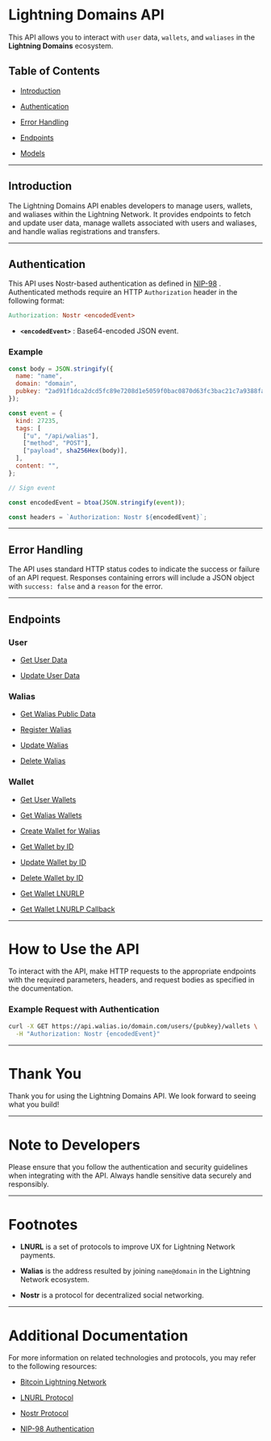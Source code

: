 # Lightning Domains API

This API allows you to interact with `user` data, `wallets`, and `waliases` in the **Lightning Domains** ecosystem.

## Table of Contents

- [Introduction](#introduction)

- [Authentication](#authentication)

- [Error Handling](#error-handling)

- [Endpoints](#endpoints)

- [Models](./MODELS.md)

---

## Introduction

The Lightning Domains API enables developers to manage users, wallets, and waliases within the Lightning Network. It provides endpoints to fetch and update user data, manage wallets associated with users and waliases, and handle walias registrations and transfers.

---

## Authentication

This API uses Nostr-based authentication as defined in [NIP-98](https://github.com/nostr-protocol/nips/blob/master/98.md) . Authenticated methods require an HTTP `Authorization` header in the following format:

```makefile
Authorization: Nostr <encodedEvent>
```

- **`<encodedEvent>`** : Base64-encoded JSON event.

### Example

```javascript
const body = JSON.stringify({
  name: "name",
  domain: "domain",
  pubkey: "2ad91f1dca2dcd5fc89e7208d1e5059f0bac0870d63fc3bac21c7a9388fa18fd",
});

const event = {
  kind: 27235,
  tags: [
    ["u", "/api/walias"],
    ["method", "POST"],
    ["payload", sha256Hex(body)],
  ],
  content: "",
};

// Sign event

const encodedEvent = btoa(JSON.stringify(event));

const headers = `Authorization: Nostr ${encodedEvent}`;
```

---

## Error Handling

The API uses standard HTTP status codes to indicate the success or failure of an API request. Responses containing errors will include a JSON object with `success: false` and a `reason` for the error.

---

## Endpoints

### User

- [Get User Data](./users/get_user_data.md)

- [Update User Data](./users/update_user_data.md)

### Walias

- [Get Walias Public Data](./waliases/get_walias_public_data.md)

- [Register Walias](./waliases/register_walias.md)

- [Update Walias](./waliases/update_walias.md)

- [Delete Walias](./waliases/delete_walias.md)

### Wallet

- [Get User Wallets](./wallets/get_user_wallets.md)

- [Get Walias Wallets](./wallets/get_walias_wallets.md)

- [Create Wallet for Walias](./wallets/create_wallet_for_walias.md)

- [Get Wallet by ID](./wallets/get_wallet_by_id.md)

- [Update Wallet by ID](./wallets/update_wallet_by_id.md)

- [Delete Wallet by ID](./wallets/delete_wallet_by_id.md)

- [Get Wallet LNURLP](./wallets/get_wallet_lnurlp.md)

- [Get Wallet LNURLP Callback](./wallets/get_wallet_lnurlp_callback.md)

---

# How to Use the API

To interact with the API, make HTTP requests to the appropriate endpoints with the required parameters, headers, and request bodies as specified in the documentation.

### Example Request with Authentication

```bash
curl -X GET https://api.walias.io/domain.com/users/{pubkey}/wallets \
  -H "Authorization: Nostr {encodedEvent}"
```

---

# Thank You

Thank you for using the Lightning Domains API. We look forward to seeing what you build!

---

# Note to Developers

Please ensure that you follow the authentication and security guidelines when integrating with the API. Always handle sensitive data securely and responsibly.

---

# Footnotes

- **LNURL** is a set of protocols to improve UX for Lightning Network payments.

- **Walias** is the address resulted by joining `name@domain` in the Lightning Network ecosystem.

- **Nostr** is a protocol for decentralized social networking.

---

# Additional Documentation

For more information on related technologies and protocols, you may refer to the following resources:

- [Bitcoin Lightning Network](https://lightning.network/)

- [LNURL Protocol](https://github.com/lnurl/luds)

- [Nostr Protocol](https://github.com/nostr-protocol)

- [NIP-98 Authentication](https://github.com/nostr-protocol/nips/blob/master/98.md)
